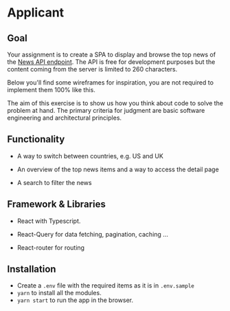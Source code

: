 # Applicant

## Goal

Your assignment is to create a SPA to display and browse the top news of the [News API endpoint](https://newsapi.org/docs/endpoints/top-headlines). The API is free for development purposes but the content coming from the server is limited to 260 characters.

Below you'll find some wireframes for inspiration, you are not required to implement them 100% like this.

The aim of this exercise is to show us how you think about code to solve the problem at hand. The primary criteria for judgment are basic software engineering and architectural principles.

## Functionality

* A way to switch between countries, e.g. US and UK

* An overview of the top news items and a way to access the detail page

* A search to filter the news

## Framework & Libraries

* React with Typescript. 

* React-Query for data fetching, pagination, caching ...

* React-router for routing

## Installation 

* Create a `.env` file with the required items as it is in `.env.sample`
* `yarn` to install all the modules. 
* `yarn start` to run the app in the browser. 